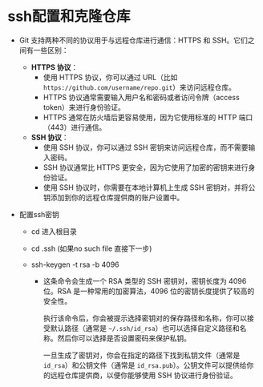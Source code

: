 # ssh配置和克隆仓库

- Git 支持两种不同的协议用于与远程仓库进行通信：HTTPS 和 SSH。它们之间有一些区别：

  - **HTTPS 协议**：
    - 使用 HTTPS 协议，你可以通过 URL（比如 `https://github.com/username/repo.git`）来访问远程仓库。
    - HTTPS 协议通常需要输入用户名和密码或者访问令牌（access token）来进行身份验证。
    - HTTPS 通常在防火墙后更容易使用，因为它使用标准的 HTTP 端口（443）进行通信。
  - **SSH 协议**：
    - 使用 SSH 协议，你可以通过 SSH 密钥来访问远程仓库，而不需要输入密码。
    - SSH 协议通常比 HTTPS 更安全，因为它使用了加密的密钥来进行身份验证。
    - 使用 SSH 协议时，你需要在本地计算机上生成 SSH 密钥对，并将公钥添加到你的远程仓库提供商的账户设置中。

- 配置ssh密钥

  - cd 进入根目录

  - cd .ssh (如果no such file 直接下一步)

  - ssh-keygen -t rsa -b 4096

    - 这条命令会生成一个 RSA 类型的 SSH 密钥对，密钥长度为 4096 位。RSA 是一种常用的加密算法，4096 位的密钥长度提供了较高的安全性。

      执行该命令后，你会被提示选择密钥对的保存路径和名称，你可以接受默认路径（通常是 `~/.ssh/id_rsa`）也可以选择自定义路径和名称。然后你可以选择是否设置密码来保护私钥。

      一旦生成了密钥对，你会在指定的路径下找到私钥文件（通常是 `id_rsa`）和公钥文件（通常是 `id_rsa.pub`）。公钥文件可以提供给你的远程仓库提供商，以便你能够使用 SSH 协议进行身份验证。





